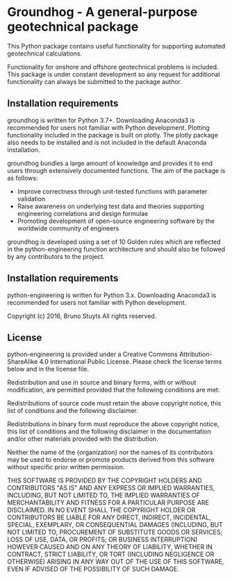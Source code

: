 # Groundhog - A general-purpose geotechnical package

This Python package contains useful functionality for supporting automated geotechnical calculations.

Functionality for onshore and offshore geotechnical problems is included. This package is under constant
development so any request for additional functionality can always be submitted to the package author.


Installation requirements
-------------------------

groundhog is written for Python 3.7+. Downloading Anaconda3 is recommended for users not familiar with Python development.
Plotting functionality included in the package is built on plotly. The plotly package also needs to be installed and
is not included in the default Anaconda installation.

groundhog bundles a large amount of knowledge and provides it to end users through extensively documented functions. The aim of the package is as follows:

   - Improve correctness through unit-tested functions with parameter validation
   - Raise awareness on underlying test data and theories supporting engineering correlations and design formulae
   - Promoting development of open-source engineering software by the worldwide community of engineers

groundhog is developed using a set of 10 Golden rules which are reflected in the python-engineering function
architecture and should also be followed by any contributors to the project.

Installation requirements
-------------------------

python-engineering is written for Python 3.x. Downloading Anaconda3 is recommended for users not familiar with Python development.

Copyright (c) 2016, Bruno Stuyts
All rights reserved.

License
--------

python-engineering is provided under a Creative Commons Attribution-ShareAlike 4.0 International Public License. Please check the license terms below and in the license file.

Redistribution and use in source and binary forms, with or without modification,
are permitted provided that the following conditions are met:

  Redistributions of source code must retain the above copyright notice, this
  list of conditions and the following disclaimer.

  Redistributions in binary form must reproduce the above copyright notice, this
  list of conditions and the following disclaimer in the documentation and/or
  other materials provided with the distribution.

  Neither the name of the {organization} nor the names of its
  contributors may be used to endorse or promote products derived from
  this software without specific prior written permission.


THIS SOFTWARE IS PROVIDED BY THE COPYRIGHT HOLDERS AND CONTRIBUTORS "AS IS" AND
ANY EXPRESS OR IMPLIED WARRANTIES, INCLUDING, BUT NOT LIMITED TO, THE IMPLIED
WARRANTIES OF MERCHANTABILITY AND FITNESS FOR A PARTICULAR PURPOSE ARE
DISCLAIMED. IN NO EVENT SHALL THE COPYRIGHT HOLDER OR CONTRIBUTORS BE LIABLE FOR
ANY DIRECT, INDIRECT, INCIDENTAL, SPECIAL, EXEMPLARY, OR CONSEQUENTIAL DAMAGES
(INCLUDING, BUT NOT LIMITED TO, PROCUREMENT OF SUBSTITUTE GOODS OR SERVICES;
LOSS OF USE, DATA, OR PROFITS; OR BUSINESS INTERRUPTION) HOWEVER CAUSED AND ON
ANY THEORY OF LIABILITY, WHETHER IN CONTRACT, STRICT LIABILITY, OR TORT
(INCLUDING NEGLIGENCE OR OTHERWISE) ARISING IN ANY WAY OUT OF THE USE OF THIS
SOFTWARE, EVEN IF ADVISED OF THE POSSIBILITY OF SUCH DAMAGE.